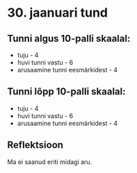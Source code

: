 # 30. jaanuari tund
## Tunni algus 10-palli skaalal:
* tuju - 4
* huvi tunni vastu - 6
* arusaamine tunni eesmärkidest - 4

## Tunni lõpp 10-palli skaalal:
* tuju - 4
* huvi tunni vastu - 6
* arusaamine tunni eesmärkidest - 4

## Reflektsioon
Ma ei saanud eriti midagi aru.
